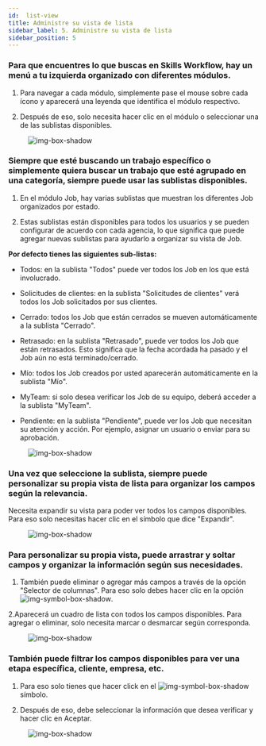 ```yaml
---
id:  list-view
title: Administre su vista de lista
sidebar_label: 5. Administre su vista de lista
sidebar_position: 5
---
```


### Para que encuentres lo que buscas en Skills Workflow, hay un menú a tu izquierda organizado con diferentes módulos.

1. Para navegar a cada módulo, simplemente pase el mouse sobre cada ícono y aparecerá una leyenda que identifica el módulo respectivo.

2. Después de eso, solo necesita hacer clic en el módulo o seleccionar una de las sublistas disponibles.

<figure>

![img-box-shadow](/img/university/project-management/project-management-lesson5-1.png)
<figcaption></figcaption>
</figure>

### Siempre que esté buscando un trabajo específico o simplemente quiera buscar un trabajo que esté agrupado en una categoría, siempre puede usar las sublistas disponibles.

1. En el módulo Job, hay varias sublistas que muestran los diferentes Job organizados por estado.

2. Estas sublistas están disponibles para todos los usuarios y se pueden configurar de acuerdo con cada agencia, lo que significa que puede agregar nuevas sublistas para ayudarlo a organizar su vista de Job.

**Por defecto tienes las siguientes sub-listas:**

- Todos: en la sublista "Todos" puede ver todos los Job en los que está involucrado.

- Solicitudes de clientes: en la sublista "Solicitudes de clientes" verá todos los Job solicitados por sus clientes.

- Cerrado: todos los Job que están cerrados se mueven automáticamente a la sublista "Cerrado".

- Retrasado: en la sublista "Retrasado", puede ver todos los Job que están retrasados. Esto significa que la fecha acordada ha pasado y el Job aún no está terminado/cerrado.

- Mío: todos los Job creados por usted aparecerán automáticamente en la sublista "Mío".

- MyTeam: si solo desea verificar los Job de su equipo, deberá acceder a la sublista "MyTeam".

- Pendiente: en la sublista "Pendiente", puede ver los Job que necesitan su atención y acción. Por ejemplo, asignar un usuario o enviar para su aprobación.

<figure>

![img-box-shadow](/img/university/project-management/project-management-lesson5-2.png)
<figcaption></figcaption>
</figure>


### Una vez que seleccione la sublista, siempre puede personalizar su propia vista de lista para organizar los campos según la relevancia.

Necesita expandir su vista para poder ver todos los campos disponibles. Para eso solo necesitas hacer clic en el símbolo que dice "Expandir".

<figure>

![img-box-shadow](/img/university/project-management/project-management-lesson5-3.png)
<figcaption></figcaption>
</figure>


### Para personalizar su propia vista, puede arrastrar y soltar campos y organizar la información según sus necesidades.

1. También puede eliminar o agregar más campos a través de la opción "Selector de columnas". Para eso solo debes hacer clic en la opción ![img-symbol-box-shadow](/img/university/project-management/project-management-lesson5-symbol-1.png).

2.Aparecerá un cuadro de lista con todos los campos disponibles. Para agregar o eliminar, solo necesita marcar o desmarcar según corresponda.

<figure>

![img-box-shadow](/img/university/project-management/project-management-lesson5-4.png)
<figcaption></figcaption>
</figure>


### También puede filtrar los campos disponibles para ver una etapa específica, cliente, empresa, etc.

1. Para eso solo tienes que hacer click en el ![img-symbol-box-shadow](/img/university/project-management/project-management-lesson5-symbol-2.png) símbolo.

2. Después de eso, debe seleccionar la información que desea verificar y hacer clic en Aceptar.

<figure>

![img-box-shadow](/img/university/project-management/project-management-lesson5-5.png)
<figcaption></figcaption>
</figure>

